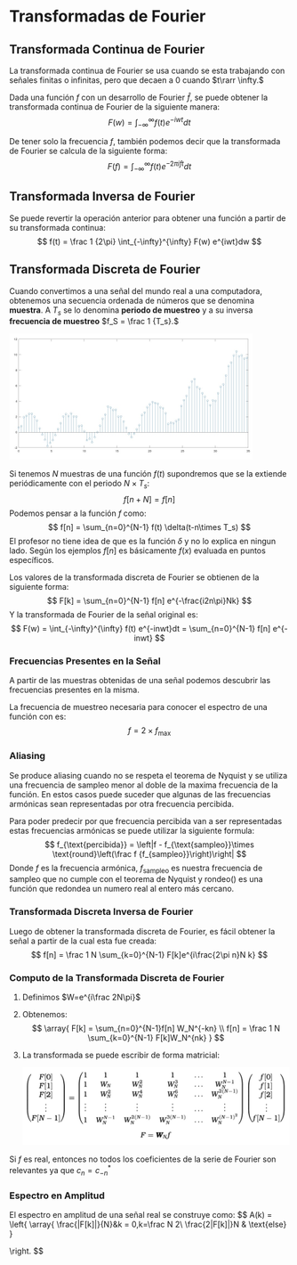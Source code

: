 # Transformadas de Fourier

## Transformada Continua de Fourier

La transformada continua de Fourier se usa cuando se esta trabajando con señales finitas o infinitas, pero que decaen a 0 cuando $t\rarr \infty.$

Dada una función $f$ con un desarrollo de Fourier $\hat f,$  se puede obtener la transformada continua de Fourier de la siguiente manera:
$$
F(w) = \int_{-\infty}^{\infty} f(t) e^{-iwt} dt
$$

De tener solo la frecuencia $f$, también podemos decir que la transformada de Fourier se calcula de la siguiente forma:
$$
F(f) = \int_{-\infty}^{\infty} f(t) e^{-2\pi ift} dt
$$

## Transformada Inversa de Fourier

Se puede revertir la operación anterior para obtener una función a partir de su transformada continua:
$$
f(t) = \frac 1 {2\pi} \int_{-\infty}^{\infty} F(w) e^{iwt}dw
$$

## Transformada Discreta de Fourier

Cuando convertimos a una señal del mundo real a una computadora, obtenemos una secuencia ordenada de números que se denomina **muestra**. A $T_s$ se lo denomina **periodo de muestreo** y a su inversa **frecuencia de muestreo** $f_S = \frac 1 {T_s}.$

<img src="Resources/15 - Transformadas de Fourier/Screenshot 2022-11-04 at 08.58.33.jpg" alt="Screenshot 2022-11-04 at 08.58.33" style="zoom:50%;" />

Si tenemos $N$ muestras de una función $f(t)$ supondremos que se la extiende periódicamente con el periodo $N\times T_s:$
$$
f[n+N] = f[n]
$$
Podemos pensar a la función $f$ como:
$$
f[n] = \sum_{n=0}^{N-1} f(t) \delta(t-n\times T_s)
$$
El profesor no tiene idea de que es la función $\delta$ y no lo explica en ningun lado. Según los ejemplos $f[n]$ es básicamente $f(x)$ evaluada en puntos específicos.

Los valores de la transformada discreta de Fourier se obtienen de la siguiente forma:
$$
F[k] = \sum_{n=0}^{N-1} f[n] e^{-\frac{i2n\pi}Nk}
$$
Y la transformada de Fourier de la señal original es:
$$
F(w) = \int_{-\infty}^{\infty} f(t) e^{-inwt}dt = \sum_{n=0}^{N-1} f[n] e^{-inwt}
$$

### Frecuencias Presentes en la Señal

A partir de las muestras obtenidas de una señal podemos descubrir las frecuencias presentes en la misma. 

La frecuencia de muestreo necesaria para conocer el espectro de una función con es:
$$
f = 2\times f_\max
$$

### Aliasing

Se produce aliasing cuando no se respeta el teorema de Nyquist y se utiliza una frecuencia de sampleo menor al doble de la maxima frecuencia de la función. En estos casos puede suceder que algunas de las frecuencias armónicas sean representadas por otra frecuencia percibida.

Para poder predecir por que frecuencia percibida van a ser representadas estas frecuencias armónicas se puede utilizar la siguiente formula:
$$
f_{\text{percibida}} = \left|f - f_{\text{sampleo}}\times \text{round}\left(\frac f {f_{sampleo}}\right)\right|
$$
Donde $f$ es la frecuencia armónica, $f_{\text{sampleo}}$ es nuestra frecuencia de sampleo que no cumple con el teorema de Nyquist y $\text{rondeo}()$ es una función que redondea un numero real al entero más cercano. 

### Transformada Discreta Inversa de Fourier

Luego de obtener la transformada discreta de Fourier, es fácil obtener la señal a partir de la cual esta fue creada:
$$
f[n] = \frac 1 N \sum_{k=0}^{N-1} F[k]e^{i\frac{2\pi n}N k}
$$

### Computo de la Transformada Discreta de Fourier

1. Definimos $W=e^{i\frac 2N\pi}$

2. Obtenemos:
   $$
   \array{
   F[k] = \sum_{n=0}^{N-1}f[n] W_N^{-kn} \\
   f[n] = \frac 1 N \sum_{k=0}^{N-1} F[k]W_N^{nk}
   }
   $$

3. La transformada se puede escribir de forma matricial:

   <img src="Resources/Untitled/Screen Shot 2022-10-06 at 16.29.50.jpg" alt="Screen Shot 2022-10-06 at 16.29.50" style="zoom:50%;" />

Si $f$ es real, entonces no todos los coeficientes de la serie de Fourier son relevantes ya que $c_n = c_{-n}^*$

### Espectro en Amplitud

El espectro en amplitud de una señal real se construye como:
$$
A(k) = \left\{
\array{
\frac{|F[k]|}{N}&k = 0,k=\frac N 2\\
\frac{2|F[k]|}N & \text{else}
}

\right.
$$
